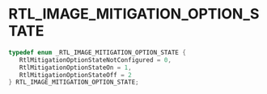 # RTL_IMAGE_MITIGATION_OPTION_STATE

```C
typedef enum _RTL_IMAGE_MITIGATION_OPTION_STATE {
   RtlMitigationOptionStateNotConfigured = 0,
   RtlMitigationOptionStateOn = 1,
   RtlMitigationOptionStateOff = 2
} RTL_IMAGE_MITIGATION_OPTION_STATE;
```
